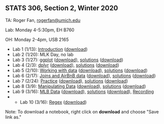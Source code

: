 ## STATS 306, Section 2, Winter 2020

TA: Roger Fan, rogerfan@umich.edu

Lab: Monday 4-5:30pm, EH B760

OH: Monday 2-4pm, USB 2165


- Lab 1 (1/13): [Introduction](https://github.com/rogerfan/stats306_w20/blob/master/labs/stats306_lab1.ipynb) ([download](https://raw.githubusercontent.com/rogerfan/stats306_w20/master/labs/stats306_lab1.ipynb))
- Lab 2 (1/20): MLK Day, no lab
- Lab 3 (1/27): [ggplot](https://github.com/rogerfan/stats306_w20/blob/master/labs/stats306_lab3.ipynb) ([download](https://raw.githubusercontent.com/rogerfan/stats306_w20/master/labs/stats306_lab3.ipynb)), [solutions](https://github.com/rogerfan/stats306_w20/blob/master/labs/stats306_lab3_sol.ipynb) ([download](https://raw.githubusercontent.com/rogerfan/stats306_w20/master/labs/stats306_lab3_sol.ipynb))
- Lab 4 (2/3): [dplyr](https://github.com/rogerfan/stats306_w20/blob/master/labs/stats306_lab4.ipynb) ([download](https://raw.githubusercontent.com/rogerfan/stats306_w20/master/labs/stats306_lab4.ipynb)), [solutions](https://github.com/rogerfan/stats306_w20/blob/master/labs/stats306_lab4_sol.ipynb) ([download](https://raw.githubusercontent.com/rogerfan/stats306_w20/master/labs/stats306_lab4_sol.ipynb))
- Lab 5 (2/10): [Working with data](https://github.com/rogerfan/stats306_w20/blob/master/labs/stats306_lab5.ipynb) ([download](https://raw.githubusercontent.com/rogerfan/stats306_w20/master/labs/stats306_lab5.ipynb)), [solutions](https://github.com/rogerfan/stats306_w20/blob/master/labs/stats306_lab5_sol.ipynb) ([download](https://raw.githubusercontent.com/rogerfan/stats306_w20/master/labs/stats306_lab5_sol.ipynb))
- Lab 6 (2/17): [Joins and AirBnB data](https://github.com/rogerfan/stats306_w20/blob/master/labs/stats306_lab6.ipynb) ([download](https://raw.githubusercontent.com/rogerfan/stats306_w20/master/labs/stats306_lab6.ipynb)), [solutions](https://github.com/rogerfan/stats306_w20/blob/master/labs/stats306_lab6_sol.ipynb) ([download](https://raw.githubusercontent.com/rogerfan/stats306_w20/master/labs/stats306_lab6_sol.ipynb))
- Lab 7 (2/24): [Practice](https://github.com/rogerfan/stats306_w20/blob/master/labs/stats306_lab7.ipynb) ([download](https://raw.githubusercontent.com/rogerfan/stats306_w20/master/labs/stats306_lab7.ipynb)), [solutions](https://github.com/rogerfan/stats306_w20/blob/master/labs/stats306_lab7_sol.ipynb) ([download](https://raw.githubusercontent.com/rogerfan/stats306_w20/master/labs/stats306_lab7_sol.ipynb))
- Lab 8 (3/9): [Manipulating Data](https://github.com/rogerfan/stats306_w20/blob/master/labs/stats306_lab8.ipynb) ([download](https://raw.githubusercontent.com/rogerfan/stats306_w20/master/labs/stats306_lab8.ipynb)), [solutions](https://github.com/rogerfan/stats306_w20/blob/master/labs/stats306_lab8_sol.ipynb) ([download](https://raw.githubusercontent.com/rogerfan/stats306_w20/master/labs/stats306_lab8_sol.ipynb))
- Lab 9 (3/16): [MLB Data](https://github.com/rogerfan/stats306_w20/blob/master/labs/stats306_lab9.ipynb) ([download](https://raw.githubusercontent.com/rogerfan/stats306_w20/master/labs/stats306_lab9.ipynb)), [solutions](https://github.com/rogerfan/stats306_w20/blob/master/labs/stats306_lab9_sol.ipynb) ([download](https://raw.githubusercontent.com/rogerfan/stats306_w20/master/labs/stats306_lab9_sol.ipynb)), [Recording](https://bluejeans.com/s/egPik/)
- - Lab 10 (3/16): [Regex](https://github.com/rogerfan/stats306_w20/blob/master/labs/stats306_lab10.ipynb) ([download](https://raw.githubusercontent.com/rogerfan/stats306_w20/master/labs/stats306_lab10.ipynb))

Note: To download a notebook, right click on **download** and choose "Save link as."

